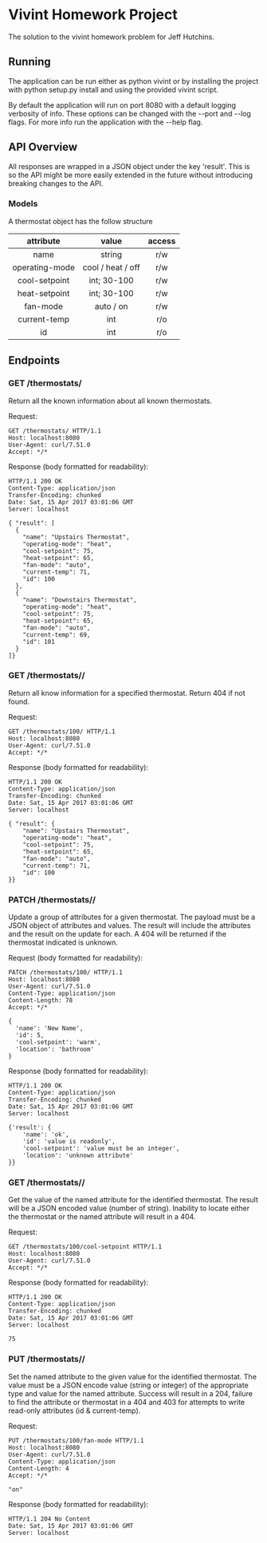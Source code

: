 # Vivint Homework Project

The solution to the vivint homework problem for Jeff Hutchins.


## Running

The application can be run either as python vivint or by installing the
project with python setup.py install and using the provided vivint script.

By default the application will run on port 8080 with a default logging
verbosity of info. These options can be changed with the --port and --log
flags. For more info run the application with the --help flag.


## API Overview

All responses are wrapped in a JSON object under the key 'result'. This is so
the API might be more easily extended in the future without introducing
breaking changes to the API.


### Models

A thermostat object has the follow structure


|   attribute    |       value       | access |
|:--------------:|:-----------------:|:------:|
| name           | string            | r/w    |
| operating-mode | cool / heat / off | r/w    |
| cool-setpoint  | int; 30-100       | r/w    |
| heat-setpoint  | int; 30-100       | r/w    |
| fan-mode       | auto / on         | r/w    |
| current-temp   | int               | r/o    |
| id             | int               | r/o    |



## Endpoints

### GET /thermostats/

Return all the known information about all known thermostats.

Request:

```
GET /thermostats/ HTTP/1.1
Host: localhost:8080
User-Agent: curl/7.51.0
Accept: */*
```

Response (body formatted for readability):

```
HTTP/1.1 200 OK
Content-Type: application/json
Transfer-Encoding: chunked
Date: Sat, 15 Apr 2017 03:01:06 GMT
Server: localhost

{ "result": [
  {
    "name": "Upstairs Thermostat",
    "operating-mode": "heat",
    "cool-setpoint": 75,
    "heat-setpoint": 65,
    "fan-mode": "auto",
    "current-temp": 71,
    "id": 100
  },
  {
    "name": "Downstairs Thermostat",
    "operating-mode": "heat",
    "cool-setpoint": 75,
    "heat-setpoint": 65,
    "fan-mode": "auto",
    "current-temp": 69,
    "id": 101
  }
]}
```


### GET /thermostats/<id>/

Return all know information for a specified thermostat. Return 404 if
not found.


Request:

```
GET /thermostats/100/ HTTP/1.1
Host: localhost:8080
User-Agent: curl/7.51.0
Accept: */*
```

Response (body formatted for readability):

```
HTTP/1.1 200 OK
Content-Type: application/json
Transfer-Encoding: chunked
Date: Sat, 15 Apr 2017 03:01:06 GMT
Server: localhost

{ "result": {
    "name": "Upstairs Thermostat",
    "operating-mode": "heat",
    "cool-setpoint": 75,
    "heat-setpoint": 65,
    "fan-mode": "auto",
    "current-temp": 71,
    "id": 100
}}
```


### PATCH /thermostats/<id>/

Update a group of attributes for a given thermostat. The payload must be a
JSON object of attributes and values. The result will include the attributes
and the result on the update for each. A 404 will be returned if the
thermostat indicated is unknown.


Request (body formatted for readability):

```
PATCH /thermostats/100/ HTTP/1.1
Host: localhost:8080
User-Agent: curl/7.51.0
Content-Type: application/json
Content-Length: 78
Accept: */*

{
  'name': 'New Name',
  'id': 5,
  'cool-setpoint': 'warm',
  'location': 'bathroom'
}
```


Response (body formatted for readability):

```
HTTP/1.1 200 OK
Content-Type: application/json
Transfer-Encoding: chunked
Date: Sat, 15 Apr 2017 03:01:06 GMT
Server: localhost

{'result': {
    'name': 'ok',
    'id': 'value is readonly',
    'cool-setpoint': 'value must be an integer',
    'location': 'unknown attribute'
}}
```


 ### GET /thermostats/<id>/<name>

Get the value of the named attribute for the identified thermostat. The result
will be a JSON encoded value (number of string). Inability to locate either the
thermostat or the named attribute will result in a 404.


Request:

```
GET /thermostats/100/cool-setpoint HTTP/1.1
Host: localhost:8080
User-Agent: curl/7.51.0
Accept: */*
```

Response (body formatted for readability):

```
HTTP/1.1 200 OK
Content-Type: application/json
Transfer-Encoding: chunked
Date: Sat, 15 Apr 2017 03:01:06 GMT
Server: localhost

75
```


### PUT /thermostats/<id>/<name>

Set the named attribute to the given value for the identified thermostat. The
value must be a JSON encode value (string or integer) of the appropriate type
and value for the named attribute. Success will result in a 204, failure to
find the attribute or thermostat in a 404 and 403 for attempts to write
read-only attributes (id & current-temp).


Request:

```
PUT /thermostats/100/fan-mode HTTP/1.1
Host: localhost:8080
User-Agent: curl/7.51.0
Content-Type: application/json
Content-Length: 4
Accept: */*

"on"
```


Response (body formatted for readability):

```
HTTP/1.1 204 No Content
Date: Sat, 15 Apr 2017 03:01:06 GMT
Server: localhost
```
